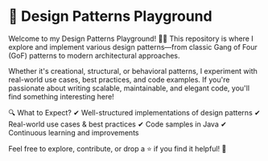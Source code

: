 # 🚀 Design Patterns Playground

Welcome to my Design Patterns Playground! 🎨💡 This repository is where I explore and implement various design patterns—from classic Gang of Four (GoF) patterns to modern architectural approaches.

Whether it's creational, structural, or behavioral patterns, I experiment with real-world use cases, best practices, and code examples. If you're passionate about writing scalable, maintainable, and elegant code, you'll find something interesting here!

🔍 What to Expect?
✔ Well-structured implementations of design patterns
✔ Real-world use cases & best practices
✔ Code samples in Java
✔ Continuous learning and improvements

Feel free to explore, contribute, or drop a ⭐ if you find it helpful! 🚀

